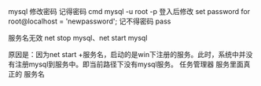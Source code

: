 mysql
修改密码
记得密码
    cmd mysql -u root -p  登入后修改
    set password for root@localhost = 'newpassword';
记不得密码
    pass

服务名无效
net stop mysql、net start mysql

原因是：因为net start +服务名，启动的是win下注册的服务。此时，系统中并没有注册mysql到服务中。即当前路径下没有mysql服务。
任务管理器 服务里面真正的 服务名 
